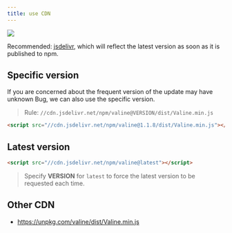 ```yaml
---
title: use CDN
---
```

[![](https://data.jsdelivr.com/v1/package/npm/valine/badge)](https://www.jsdelivr.com/package/npm/valine)  

Recommended: [jsdelivr](https://jsdelivr.com/), which will reflect the latest version as soon as it is published to npm.

## Specific version

If you are concerned about the frequent version of the update may have unknown Bug, we can also use the specific version.

> Rule: `//cdn.jsdelivr.net/npm/valine@VERSION/dist/Valine.min.js`

```html
<script src="//cdn.jsdelivr.net/npm/valine@1.1.8/dist/Valine.min.js"></script>
```

## Latest version

```html
<script src="//cdn.jsdelivr.net/npm/valine@latest"></script>
```

> Specify **VERSION** for `latest` to force the latest version to be requested each time.  


## Other CDN

- https://unpkg.com/valine/dist/Valine.min.js